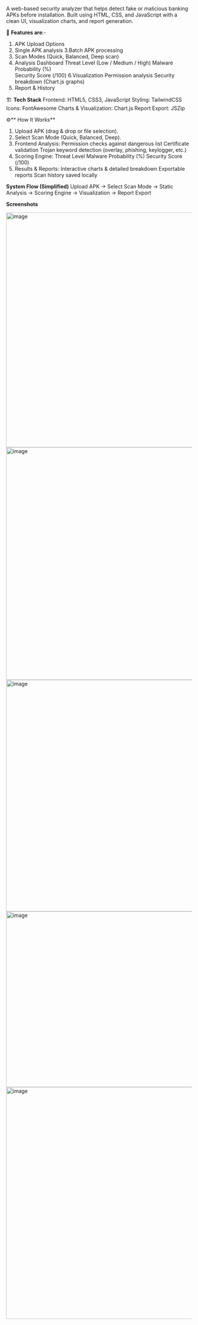 A web-based security analyzer that helps detect fake or malicious banking APKs before installation.
Built using HTML, CSS, and JavaScript with a clean UI, visualization charts, and report generation.

🚀 **Features are**:- 
1. APK Upload Options
2. Single APK analysis
3.Batch APK processing
4. Scan Modes (Quick, Balanced, Deep scan)
5. Analysis Dashboard
  Threat Level (Low / Medium / High)
  Malware Probability (%)  
  Security Score (/100)
6.Visualization
  Permission analysis
  Security breakdown (Chart.js graphs)
7. Report & History

🏗️ **Tech Stack**
Frontend: HTML5, CSS3, JavaScript
Styling: TailwindCSS
Icons: FontAwesome
Charts & Visualization: Chart.js
Report Export: JSZip

⚙️** How It Works**
1. Upload APK (drag & drop or file selection).
2. Select Scan Mode (Quick, Balanced, Deep).
3. Frontend Analysis:
   Permission checks against dangerous list
   Certificate validation
   Trojan keyword detection (overlay, phishing, keylogger, etc.)
4. Scoring Engine:
   Threat Level
   Malware Probability (%)
   Security Score (/100)
5. Results & Reports:
   Interactive charts & detailed breakdown
   Exportable reports
   Scan history saved locally
   
**System Flow (Simplified)**
Upload APK → Select Scan Mode → Static Analysis → Scoring Engine → Visualization → Report Export

**Screenshots**

<img width="1324" height="636" alt="image" src="https://github.com/user-attachments/assets/d36cb770-5896-46dc-a139-203a788427c1" />


<img width="1345" height="630" alt="image" src="https://github.com/user-attachments/assets/071c4e1a-a23d-498e-93df-4f55733114a4" />
<img width="1221" height="627" alt="image" src="https://github.com/user-attachments/assets/62fa7453-623d-4b6f-b29d-6cd9c302efea" />
<img width="1205" height="476" alt="image" src="https://github.com/user-attachments/assets/f3e72a6a-21b4-4b76-9056-ac6e1aa32098" />
<img width="1198" height="628" alt="image" src="https://github.com/user-attachments/assets/ed6f15e1-df85-436c-8009-ef9174212b17" />


